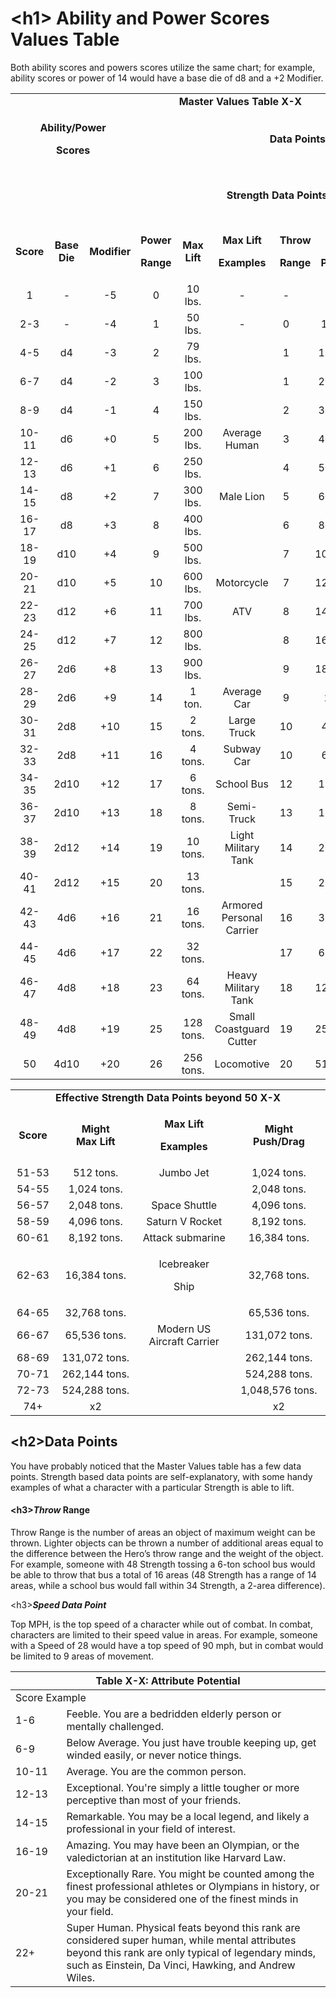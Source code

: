 # \<h1\> Ability and Power Scores Values Table

Both ability scores and powers scores utilize the same chart; for
example, ability scores or power of 14 would have a base die of d8 and a
+2 Modifier.

<table>
<colgroup>
<col style="width: 7%" />
<col style="width: 3%" />
<col style="width: 5%" />
<col style="width: 11%" />
<col style="width: 10%" />
<col style="width: 10%" />
<col style="width: 15%" />
<col style="width: 7%" />
<col style="width: 0%" />
<col style="width: 12%" />
<col style="width: 14%" />
</colgroup>
<tbody>
<tr>
<td colspan="2" style="text-align: center;"></td>
<td colspan="9" style="text-align: center;"><strong>Master Values Table
X-X</strong></td>
</tr>
<tr>
<td colspan="4"
style="text-align: center;"><p><strong>Ability/Power</strong></p>
<p><strong>Scores</strong></p></td>
<td style="text-align: center;"></td>
<td colspan="6" style="text-align: center;"><strong>Data
Points</strong></td>
</tr>
<tr>
<td style="text-align: center;"></td>
<td colspan="2" style="text-align: center;"></td>
<td style="text-align: center;"></td>
<td style="text-align: center;"></td>
<td colspan="5" style="text-align: center;"><strong>Strength Data
Points</strong></td>
<td style="text-align: center;"><strong>Speed Power Data
Points</strong></td>
</tr>
<tr>
<td style="text-align: center;"><strong>Score</strong></td>
<td colspan="2" style="text-align: center;"><strong>Base<br />
Die</strong></td>
<td style="text-align: center;"><strong>Modifier</strong></td>
<td style="text-align: center;"><p><strong>Power</strong></p>
<p><strong>Range</strong></p></td>
<td style="text-align: center;"><strong>Max<br />
Lift</strong></td>
<td style="text-align: center;"><p><strong>Max Lift</strong></p>
<p><strong>Examples</strong></p></td>
<td colspan="2"
style="text-align: center;"><p><strong>Throw</strong></p>
<p><strong>Range</strong></p></td>
<td style="text-align: center;"><p><strong>Max</strong></p>
<p><strong>Push/Drag</strong></p></td>
<td style="text-align: center;"><strong>Top MPH</strong></td>
</tr>
<tr>
<td style="text-align: center;">1</td>
<td colspan="2" style="text-align: center;">-</td>
<td style="text-align: center;">-5</td>
<td style="text-align: center;">0</td>
<td style="text-align: center;">10 lbs.</td>
<td style="text-align: center;">-</td>
<td style="text-align: center;">-</td>
<td colspan="2" style="text-align: center;">-</td>
<td style="text-align: center;">-</td>
</tr>
<tr>
<td style="text-align: center;">2-3</td>
<td colspan="2" style="text-align: center;">-</td>
<td style="text-align: center;">-4</td>
<td style="text-align: center;">1</td>
<td style="text-align: center;">50 lbs.</td>
<td style="text-align: center;">-</td>
<td style="text-align: center;">0</td>
<td colspan="2" style="text-align: center;">100 lb.</td>
<td style="text-align: center;">-</td>
</tr>
<tr>
<td style="text-align: center;">4-5</td>
<td colspan="2" style="text-align: center;">d4</td>
<td style="text-align: center;">-3</td>
<td style="text-align: center;">2</td>
<td style="text-align: center;">79 lbs.</td>
<td style="text-align: center;"></td>
<td style="text-align: center;">1</td>
<td colspan="2" style="text-align: center;">150 lbs.</td>
<td style="text-align: center;">-</td>
</tr>
<tr>
<td style="text-align: center;">6-7</td>
<td colspan="2" style="text-align: center;">d4</td>
<td style="text-align: center;">-2</td>
<td style="text-align: center;">3</td>
<td style="text-align: center;">100 lbs.</td>
<td style="text-align: center;"></td>
<td style="text-align: center;">1</td>
<td colspan="2" style="text-align: center;">200 lbs.</td>
<td style="text-align: center;">-</td>
</tr>
<tr>
<td style="text-align: center;">8-9</td>
<td colspan="2" style="text-align: center;">d4</td>
<td style="text-align: center;">-1</td>
<td style="text-align: center;">4</td>
<td style="text-align: center;">150 lbs.</td>
<td style="text-align: center;"></td>
<td style="text-align: center;">2</td>
<td colspan="2" style="text-align: center;">300 lbs.</td>
<td style="text-align: center;">-</td>
</tr>
<tr>
<td style="text-align: center;">10-11</td>
<td colspan="2" style="text-align: center;">d6</td>
<td style="text-align: center;">+0</td>
<td style="text-align: center;">5</td>
<td style="text-align: center;">200 lbs.</td>
<td style="text-align: center;">Average Human</td>
<td style="text-align: center;">3</td>
<td colspan="2" style="text-align: center;">400 lbs.</td>
<td style="text-align: center;">-</td>
</tr>
<tr>
<td style="text-align: center;">12-13</td>
<td colspan="2" style="text-align: center;">d6</td>
<td style="text-align: center;">+1</td>
<td style="text-align: center;">6</td>
<td style="text-align: center;">250 lbs.</td>
<td style="text-align: center;"></td>
<td style="text-align: center;">4</td>
<td colspan="2" style="text-align: center;">500 lbs.</td>
<td style="text-align: center;">20</td>
</tr>
<tr>
<td style="text-align: center;">14-15</td>
<td colspan="2" style="text-align: center;">d8</td>
<td style="text-align: center;">+2</td>
<td style="text-align: center;">7</td>
<td style="text-align: center;">300 lbs.</td>
<td style="text-align: center;">Male Lion</td>
<td style="text-align: center;">5</td>
<td colspan="2" style="text-align: center;">600 lbs.</td>
<td style="text-align: center;">30</td>
</tr>
<tr>
<td style="text-align: center;">16-17</td>
<td colspan="2" style="text-align: center;">d8</td>
<td style="text-align: center;">+3</td>
<td style="text-align: center;">8</td>
<td style="text-align: center;">400 lbs.</td>
<td style="text-align: center;"></td>
<td style="text-align: center;">6</td>
<td colspan="2" style="text-align: center;">800 lbs.</td>
<td style="text-align: center;">40</td>
</tr>
<tr>
<td style="text-align: center;">18-19</td>
<td colspan="2" style="text-align: center;">d10</td>
<td style="text-align: center;">+4</td>
<td style="text-align: center;">9</td>
<td style="text-align: center;">500 lbs.</td>
<td style="text-align: center;"></td>
<td style="text-align: center;">7</td>
<td colspan="2" style="text-align: center;">1000 lbs.</td>
<td style="text-align: center;">45</td>
</tr>
<tr>
<td style="text-align: center;">20-21</td>
<td colspan="2" style="text-align: center;">d10</td>
<td style="text-align: center;">+5</td>
<td style="text-align: center;">10</td>
<td style="text-align: center;">600 lbs.</td>
<td style="text-align: center;">Motorcycle</td>
<td style="text-align: center;">7</td>
<td colspan="2" style="text-align: center;">1200 lbs.</td>
<td style="text-align: center;">50</td>
</tr>
<tr>
<td style="text-align: center;">22-23</td>
<td colspan="2" style="text-align: center;">d12</td>
<td style="text-align: center;">+6</td>
<td style="text-align: center;">11</td>
<td style="text-align: center;">700 lbs.</td>
<td style="text-align: center;">ATV</td>
<td style="text-align: center;">8</td>
<td colspan="2" style="text-align: center;">1400 lbs.</td>
<td style="text-align: center;">60</td>
</tr>
<tr>
<td style="text-align: center;">24-25</td>
<td colspan="2" style="text-align: center;">d12</td>
<td style="text-align: center;">+7</td>
<td style="text-align: center;">12</td>
<td style="text-align: center;">800 lbs.</td>
<td style="text-align: center;"></td>
<td style="text-align: center;">8</td>
<td colspan="2" style="text-align: center;">1600 lbs.</td>
<td style="text-align: center;">70</td>
</tr>
<tr>
<td style="text-align: center;">26-27</td>
<td colspan="2" style="text-align: center;">2d6</td>
<td style="text-align: center;">+8</td>
<td style="text-align: center;">13</td>
<td style="text-align: center;">900 lbs.</td>
<td style="text-align: center;"></td>
<td style="text-align: center;">9</td>
<td colspan="2" style="text-align: center;">1800 lbs.</td>
<td style="text-align: center;">80</td>
</tr>
<tr>
<td style="text-align: center;">28-29</td>
<td colspan="2" style="text-align: center;">2d6</td>
<td style="text-align: center;">+9</td>
<td style="text-align: center;">14</td>
<td style="text-align: center;">1 ton.</td>
<td style="text-align: center;">Average Car</td>
<td style="text-align: center;">9</td>
<td colspan="2" style="text-align: center;">2 ton.</td>
<td style="text-align: center;">90</td>
</tr>
<tr>
<td style="text-align: center;">30-31</td>
<td colspan="2" style="text-align: center;">2d8</td>
<td style="text-align: center;">+10</td>
<td style="text-align: center;">15</td>
<td style="text-align: center;">2 tons.</td>
<td style="text-align: center;">Large Truck</td>
<td style="text-align: center;">10</td>
<td colspan="2" style="text-align: center;">4 tons.</td>
<td style="text-align: center;">100</td>
</tr>
<tr>
<td style="text-align: center;">32-33</td>
<td colspan="2" style="text-align: center;">2d8</td>
<td style="text-align: center;">+11</td>
<td style="text-align: center;">16</td>
<td style="text-align: center;">4 tons.</td>
<td style="text-align: center;">Subway Car</td>
<td style="text-align: center;">10</td>
<td colspan="2" style="text-align: center;">6 tons.</td>
<td style="text-align: center;">200</td>
</tr>
<tr>
<td style="text-align: center;">34-35</td>
<td colspan="2" style="text-align: center;">2d10</td>
<td style="text-align: center;">+12</td>
<td style="text-align: center;">17</td>
<td style="text-align: center;">6 tons.</td>
<td style="text-align: center;">School Bus</td>
<td style="text-align: center;">12</td>
<td colspan="2" style="text-align: center;">12 tons.</td>
<td style="text-align: center;">250</td>
</tr>
<tr>
<td style="text-align: center;">36-37</td>
<td colspan="2" style="text-align: center;">2d10</td>
<td style="text-align: center;">+13</td>
<td style="text-align: center;">18</td>
<td style="text-align: center;">8 tons.</td>
<td style="text-align: center;">Semi-Truck</td>
<td style="text-align: center;">13</td>
<td colspan="2" style="text-align: center;">16 tons.</td>
<td style="text-align: center;">350</td>
</tr>
<tr>
<td style="text-align: center;">38-39</td>
<td colspan="2" style="text-align: center;">2d12</td>
<td style="text-align: center;">+14</td>
<td style="text-align: center;">19</td>
<td style="text-align: center;">10 tons.</td>
<td style="text-align: center;">Light Military Tank</td>
<td style="text-align: center;">14</td>
<td colspan="2" style="text-align: center;">20 tons.</td>
<td style="text-align: center;">450</td>
</tr>
<tr>
<td style="text-align: center;">40-41</td>
<td colspan="2" style="text-align: center;">2d12</td>
<td style="text-align: center;">+15</td>
<td style="text-align: center;">20</td>
<td style="text-align: center;">13 tons.</td>
<td style="text-align: center;"></td>
<td style="text-align: center;">15</td>
<td colspan="2" style="text-align: center;">26 tons.</td>
<td style="text-align: center;">550</td>
</tr>
<tr>
<td style="text-align: center;">42-43</td>
<td colspan="2" style="text-align: center;">4d6</td>
<td style="text-align: center;">+16</td>
<td style="text-align: center;">21</td>
<td style="text-align: center;">16 tons.</td>
<td style="text-align: center;">Armored Personal Carrier</td>
<td style="text-align: center;">16</td>
<td colspan="2" style="text-align: center;">32 tons.</td>
<td style="text-align: center;">650</td>
</tr>
<tr>
<td style="text-align: center;">44-45</td>
<td colspan="2" style="text-align: center;">4d6</td>
<td style="text-align: center;">+17</td>
<td style="text-align: center;">22</td>
<td style="text-align: center;">32 tons.</td>
<td style="text-align: center;"></td>
<td style="text-align: center;">17</td>
<td colspan="2" style="text-align: center;">62 tons.</td>
<td style="text-align: center;">750</td>
</tr>
<tr>
<td style="text-align: center;">46-47</td>
<td colspan="2" style="text-align: center;">4d8</td>
<td style="text-align: center;">+18</td>
<td style="text-align: center;">23</td>
<td style="text-align: center;">64 tons.</td>
<td style="text-align: center;">Heavy Military Tank</td>
<td style="text-align: center;">18</td>
<td colspan="2" style="text-align: center;">128 tons.</td>
<td style="text-align: center;">Mach 1</td>
</tr>
<tr>
<td style="text-align: center;">48-49</td>
<td colspan="2" style="text-align: center;">4d8</td>
<td style="text-align: center;">+19</td>
<td style="text-align: center;">25</td>
<td style="text-align: center;">128 tons.</td>
<td style="text-align: center;">Small Coastguard Cutter</td>
<td style="text-align: center;">19</td>
<td colspan="2" style="text-align: center;">256 tons.</td>
<td style="text-align: center;">Mach 1.5</td>
</tr>
<tr>
<td style="text-align: center;">50</td>
<td colspan="2" style="text-align: center;">4d10</td>
<td style="text-align: center;">+20</td>
<td style="text-align: center;">26</td>
<td style="text-align: center;">256 tons.</td>
<td style="text-align: center;">Locomotive</td>
<td style="text-align: center;">20</td>
<td colspan="2" style="text-align: center;">512 tons.</td>
<td style="text-align: center;">Mach 2</td>
</tr>
</tbody>
</table>

<table>
<colgroup>
<col style="width: 14%" />
<col style="width: 25%" />
<col style="width: 30%" />
<col style="width: 29%" />
</colgroup>
<tbody>
<tr>
<td colspan="4" style="text-align: center;"><strong>Effective Strength
Data Points beyond 50 X-X</strong></td>
</tr>
<tr>
<td style="text-align: center;"><strong>Score</strong></td>
<td style="text-align: center;"><strong>Might<br />
Max Lift</strong></td>
<td style="text-align: center;"><p><strong>Max Lift</strong></p>
<p><strong>Examples</strong></p></td>
<td style="text-align: center;"><strong>Might<br />
Push/Drag</strong></td>
</tr>
<tr>
<td style="text-align: center;">51-53</td>
<td style="text-align: center;">512 tons.</td>
<td style="text-align: center;">Jumbo Jet</td>
<td style="text-align: center;">1,024 tons.</td>
</tr>
<tr>
<td style="text-align: center;">54-55</td>
<td style="text-align: center;">1,024 tons.</td>
<td style="text-align: center;"></td>
<td style="text-align: center;">2,048 tons.</td>
</tr>
<tr>
<td style="text-align: center;">56-57</td>
<td style="text-align: center;">2,048 tons.</td>
<td style="text-align: center;">Space Shuttle</td>
<td style="text-align: center;">4,096 tons.</td>
</tr>
<tr>
<td style="text-align: center;">58-59</td>
<td style="text-align: center;">4,096 tons.</td>
<td style="text-align: center;">Saturn V Rocket</td>
<td style="text-align: center;">8,192 tons.</td>
</tr>
<tr>
<td style="text-align: center;">60-61</td>
<td style="text-align: center;">8,192 tons.</td>
<td style="text-align: center;">Attack submarine</td>
<td style="text-align: center;">16,384 tons.</td>
</tr>
<tr>
<td style="text-align: center;">62-63</td>
<td style="text-align: center;">16,384 tons.</td>
<td style="text-align: center;"><p>Icebreaker</p>
<p>Ship</p></td>
<td style="text-align: center;">32,768 tons.</td>
</tr>
<tr>
<td style="text-align: center;">64-65</td>
<td style="text-align: center;">32,768 tons.</td>
<td style="text-align: center;"></td>
<td style="text-align: center;">65,536 tons.</td>
</tr>
<tr>
<td style="text-align: center;">66-67</td>
<td style="text-align: center;">65,536 tons.</td>
<td style="text-align: center;">Modern US Aircraft Carrier</td>
<td style="text-align: center;">131,072 tons.</td>
</tr>
<tr>
<td style="text-align: center;">68-69</td>
<td style="text-align: center;">131,072 tons.</td>
<td style="text-align: center;"></td>
<td style="text-align: center;">262,144 tons.</td>
</tr>
<tr>
<td style="text-align: center;">70-71</td>
<td style="text-align: center;">262,144 tons.</td>
<td style="text-align: center;"></td>
<td style="text-align: center;">524,288 tons.</td>
</tr>
<tr>
<td style="text-align: center;">72-73</td>
<td style="text-align: center;">524,288 tons.</td>
<td style="text-align: center;"></td>
<td style="text-align: center;">1,048,576 tons.</td>
</tr>
<tr>
<td style="text-align: center;">74+</td>
<td style="text-align: center;">x2</td>
<td style="text-align: center;"></td>
<td style="text-align: center;">x2</td>
</tr>
</tbody>
</table>

## \<h2\>Data Points

You have probably noticed that the Master Values table has a few data
points. Strength based data points are self-explanatory, with some handy
examples of what a character with a particular Strength is able to lift.

#### \<h3\>***Throw*** Range

Throw Range is the number of areas an object of maximum weight can be
thrown. Lighter objects can be thrown a number of additional areas equal
to the difference between the Hero’s throw range and the weight of the
object. For example, someone with 48 Strength tossing a 6-ton school bus
would be able to throw that bus a total of 16 areas (48 Strength has a
range of 14 areas, while a school bus would fall within 34 Strength, a
2-area difference).

\<h3\>***Speed Data Point***

Top MPH, is the top speed of a character while out of combat. In combat,
characters are limited to their speed value in areas. For example,
someone with a Speed of 28 would have a top speed of 90 mph, but in
combat would be limited to 9 areas of movement.

<table>
<colgroup>
<col style="width: 16%" />
<col style="width: 83%" />
</colgroup>
<thead>
<tr>
<th colspan="2"><strong>Table X-X: Attribute Potential</strong></th>
</tr>
</thead>
<tbody>
<tr>
<td colspan="2">Score Example</td>
</tr>
<tr>
<td>1-6</td>
<td>Feeble. You are a bedridden elderly person or mentally
challenged.</td>
</tr>
<tr>
<td>6-9</td>
<td>Below Average. You just have trouble keeping up, get winded easily,
or never notice things.</td>
</tr>
<tr>
<td>10-11</td>
<td>Average. You are the common person.</td>
</tr>
<tr>
<td>12-13</td>
<td>Exceptional. You're simply a little tougher or more perceptive than
most of your friends.</td>
</tr>
<tr>
<td>14-15</td>
<td>Remarkable. You may be a local legend, and likely a professional in
your field of interest.</td>
</tr>
<tr>
<td>16-19</td>
<td>Amazing. You may have been an Olympian, or the valedictorian at an
institution like Harvard Law.</td>
</tr>
<tr>
<td>20-21</td>
<td>Exceptionally Rare. You might be counted among the finest
professional athletes or Olympians in history, or you may be considered
one of the finest minds in your field.</td>
</tr>
<tr>
<td>22+</td>
<td>Super Human. Physical feats beyond this rank are considered super
human, while mental attributes beyond this rank are only typical of
legendary minds, such as Einstein, Da Vinci, Hawking, and Andrew
Wiles.</td>
</tr>
</tbody>
</table>

# 
